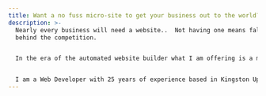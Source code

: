 ```yaml
---
title: Want a no fuss micro-site to get your business out to the world?
description: >-
  Nearly every business will need a website..  Not having one means falling
  behind the competition.


  In the era of the automated website builder what I am offering is a more tailored approach with a focus on performance and search engine optimisation.


  I am a Web Developer with 25 years of experience based in Kingston Upon Thames. You can find out more about me <a href="/posts/about" class="underline">here</a>, and take a look below at the steps needed to go from idea to a fully deployed live website.
---
```

